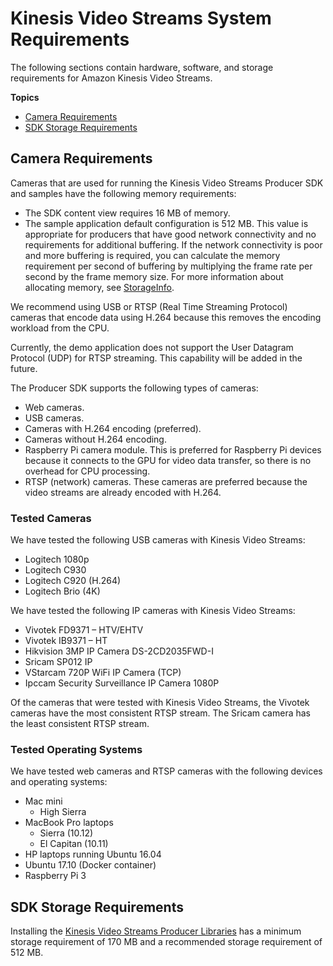 # Kinesis Video Streams System Requirements<a name="system-requirements"></a>

The following sections contain hardware, software, and storage requirements for Amazon Kinesis Video Streams\.

**Topics**
+ [Camera Requirements](#system-requirements-cameras)
+ [SDK Storage Requirements](#system-requirements-sdk)

## Camera Requirements<a name="system-requirements-cameras"></a>

Cameras that are used for running the Kinesis Video Streams Producer SDK and samples have the following memory requirements:
+ The SDK content view requires 16 MB of memory\.
+ The sample application default configuration is 512 MB\. This value is appropriate for producers that have good network connectivity and no requirements for additional buffering\. If the network connectivity is poor and more buffering is required, you can calculate the memory requirement per second of buffering by multiplying the frame rate per second by the frame memory size\. For more information about allocating memory, see [StorageInfo](producer-reference-structures-producer.md#producer-reference-structures-producer-storageinfo)\.

We recommend using USB or RTSP \(Real Time Streaming Protocol\) cameras that encode data using H\.264 because this removes the encoding workload from the CPU\.

Currently, the demo application does not support the User Datagram Protocol \(UDP\) for RTSP streaming\. This capability will be added in the future\.

The Producer SDK supports the following types of cameras:
+ Web cameras\.
+ USB cameras\.
+ Cameras with H\.264 encoding \(preferred\)\.
+ Cameras without H\.264 encoding\.
+ Raspberry Pi camera module\. This is preferred for Raspberry Pi devices because it connects to the GPU for video data transfer, so there is no overhead for CPU processing\.
+ RTSP \(network\) cameras\. These cameras are preferred because the video streams are already encoded with H\.264\.

### Tested Cameras<a name="system-requirements-cameras-tested"></a>

We have tested the following USB cameras with Kinesis Video Streams:
+ Logitech 1080p
+ Logitech C930
+ Logitech C920 \(H\.264\) 
+ Logitech Brio \(4K\) 

We have tested the following IP cameras with Kinesis Video Streams:
+ Vivotek FD9371 – HTV/EHTV
+ Vivotek IB9371 – HT
+ Hikvision 3MP IP Camera DS\-2CD2035FWD\-I
+ Sricam SP012 IP 
+ VStarcam 720P WiFi IP Camera \(TCP\)
+ Ipccam Security Surveillance IP Camera 1080P

Of the cameras that were tested with Kinesis Video Streams, the Vivotek cameras have the most consistent RTSP stream\. The Sricam camera has the least consistent RTSP stream\.

### Tested Operating Systems<a name="system-requirements-cameras-os"></a>

We have tested web cameras and RTSP cameras with the following devices and operating systems:
+ Mac mini
  + High Sierra
+ MacBook Pro laptops
  + Sierra \(10\.12\)
  + El Capitan \(10\.11\)
+ HP laptops running Ubuntu 16\.04
+ Ubuntu 17\.10 \(Docker container\)
+ Raspberry Pi 3

## SDK Storage Requirements<a name="system-requirements-sdk"></a>

Installing the [Kinesis Video Streams Producer Libraries](producer-sdk.md) has a minimum storage requirement of 170 MB and a recommended storage requirement of 512 MB\.